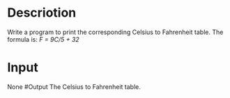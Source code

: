 # Descriotion
Write a program to print the corresponding Celsius to Fahrenheit table.
The formula is:
*F = 9C/5 + 32*
# Input 
None
#Output
The Celsius to Fahrenheit table.
